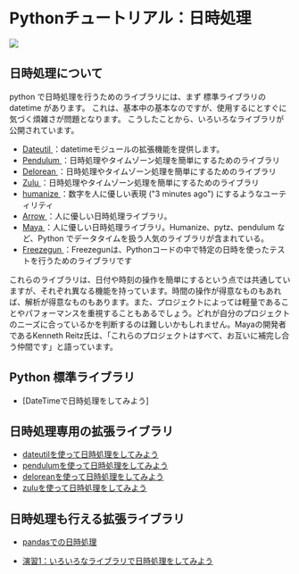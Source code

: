 Pythonチュートリアル：日時処理
=================

![](https://gyazo.com/153a339305d78fc4fa4850753e4b1594.png)

## 日時処理について

python で日時処理を行うためのライブラリには、まず 標準ライブラリの datetime があります。
これは、基本中の基本なのですが、使用するにとすぐに気づく煩雑さが問題となります。
こうしたことから、いろいろなライブラリが公開されています。

- [Dateutil ](https://dateutil.readthedocs.io/en/stable/index.html)：datetimeモジュールの拡張機能を提供します。
- [Pendulum ](https://pendulum.eustace.io/)：日時処理やタイムゾーン処理を簡単にするためのライブラリ
- [Delorean ](https://delorean.readthedocs.io/en/latest/)：日時処理やタイムゾーン処理を簡単にするためのライブラリ
- [Zulu ](https://zulu.readthedocs.io/en/latest/)：日時処理やタイムゾーン処理を簡単にするためのライブラリ
- [humanize ](https://github.com/jmoiron/humanize)：数字を人に優しい表現 ("3 minutes ago") にするようなユーティリティ
- [Arrow ](https://github.com/crsmithdev/arrow)：人に優しい日時処理ライブラリ。
- [Maya ](https://github.com/kennethreitz/maya)：人に優しい日時処理ライブラリ。Humanize、pytz、pendulum など、Python でデータタイムを扱う人気のライブラリが含まれている。
- [Freezegun ](https://github.com/spulec/freezegun)：Freezegunは、Pythonコードの中で特定の日時を使ったテストを行うためのライブラリです

これらのライブラリは、日付や時刻の操作を簡単にするという点では共通していますが、それぞれ異なる機能を持っています。時間の操作が得意なものもあれば、解析が得意なものもあります。また、プロジェクトによっては軽量であることやパフォーマンスを重視することもあるでしょう。どれが自分のプロジェクトのニーズに合っているかを判断するのは難しいかもしれません。Mayaの開発者であるKenneth Reitz氏は、「これらのプロジェクトはすべて、お互いに補完し合う仲間です」と語っています。


## Python 標準ライブラリ
- [DateTimeで日時処理をしてみよう]

## 日時処理専用の拡張ライブラリ
- [dateutilを使って日時処理をしてみよう](docs/dateutilを使って日時処理をしてみよう.md)
- [pendulumを使って日時処理をしてみよう](docs/pendulumを使って日時処理をしてみよう.md)
- [deloreanを使って日時処理をしてみよう](docs/deloreanを使って日時処理をしてみよう.md)
- [zuluを使って日時処理をしてみよう](docs/zuluを使って日時処理をしてみよう.md)

## 日時処理も行える拡張ライブラリ
- [pandasでの日時処理](docs/pandasでの日時処理.md)

- [演習1：いろいろなライブラリで日時処理をしてみよう](docs/演習1：いろいろなライブラリで日時処理をしてみよう.md)

